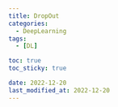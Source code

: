 ```yaml
---
title: DropOut
categories: 
  - DeepLearning
tags:
  - [DL]

toc: true
toc_sticky: true

date: 2022-12-20
last_modified_at: 2022-12-20
---
```


